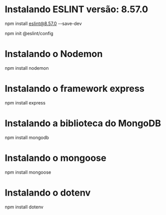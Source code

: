 # Instalando ESLINT versão: 8.57.0

npm install eslint@8.57.0 --save-dev

npm init @eslint/config


# Instalando o Nodemon

npm install nodemon

# Instalando o framework express

npm install express

# Instalando a biblioteca do MongoDB

npm install mongodb

# Instalando o mongoose

npm install mongoose

# Instalando o dotenv

npm install dotenv